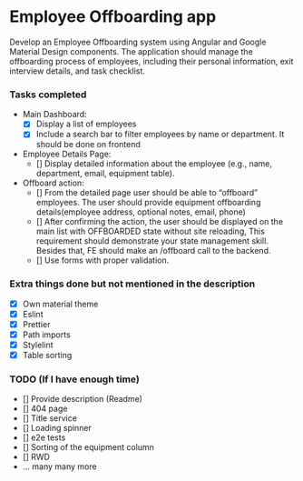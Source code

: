 # Employee Offboarding app

Develop an Employee Offboarding system using Angular and Google Material Design components. The application should manage the offboarding process of employees, including their personal information, exit interview details, and task checklist.

### Tasks completed

- Main Dashboard:
  - [x] Display a list of employees
  - [x] Include a search bar to filter employees by name or department. It should be done on frontend
- Employee Details Page:
  - [] Display detailed information about the employee (e.g., name, department, email, equipment table).
- Offboard action:
  - [] From the detailed page user should be able to “offboard” employees. The user should provide equipment offboarding details(employee address, optional notes, email, phone)
  - [] After confirming the action, the user should be displayed on the main list with OFFBOARDED state without site reloading, This requirement should demonstrate your state management skill. Besides that, FE should make an /offboard call to the backend.
  - [] Use forms with proper validation.

### Extra things done but not mentioned in the description

- [x] Own material theme
- [x] Eslint
- [x] Prettier
- [x] Path imports
- [x] Stylelint
- [x] Table sorting

### TODO (If I have enough time)

- [] Provide description (Readme)
- [] 404 page
- [] Title service
- [] Loading spinner
- [] e2e tests
- [] Sorting of the equipment column
- [] RWD
- ... many many more
